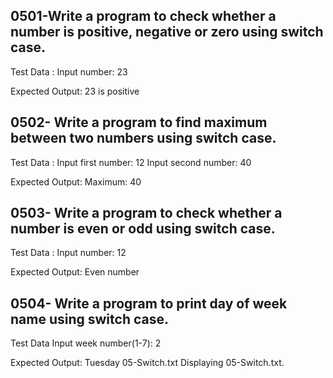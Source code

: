 

## 0501-Write a program to check whether a number is positive, negative or zero using switch case.
Test Data :
Input number: 23

Expected Output:
23 is positive


## 0502- Write a program to find maximum between two numbers using switch case.
Test Data :
Input first number: 12
Input second number: 40

Expected Output:
Maximum: 40


## 0503- Write a program to check whether a number is even or odd using switch case.
Test Data :
Input number: 12

Expected Output:
Even number


## 0504- Write a program to print day of week name using switch case.
Test Data
Input week number(1-7): 2

Expected Output:
Tuesday
05-Switch.txt
Displaying 05-Switch.txt.